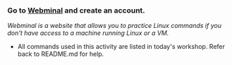 ### Go to [Webminal](http://www.webminal.org/) and create an account.

*Webminal is a website that allows you to practice Linux commands if you don't have access to a machine running Linux or a VM.*

* All commands used in this activity are listed in today's workshop. Refer back to README.md for help.

